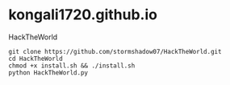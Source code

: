 # kongali1720.github.io
HackTheWorld


    git clone https://github.com/stormshadow07/HackTheWorld.git
    cd HackTheWorld
    chmod +x install.sh && ./install.sh
    python HackTheWorld.py
    
